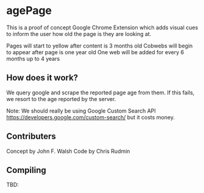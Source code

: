agePage
================================

This is a proof of concept Google Chrome Extension which adds visual cues to inform the user how old the page is they are looking at.

Pages will start to yellow after content is 3 months old
Cobwebs will begin to appear after page is one year old
One web will be added for every 6 months up to 4 years

How does it work?
-------------------------

We query google and scrape the reported page age from them. If this fails, we resort to the age reported by the server.

Note: We should really be using Google Custom Search API https://developers.google.com/custom-search/ but it costs money.

Contributers
-------------------------------

Concept by John F. Walsh
Code by Chris Rudmin

Compiling
------------------------

TBD:
